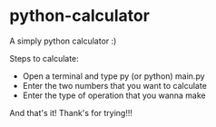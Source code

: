 # python-calculator

A simply python calculator :)

Steps to calculate:
  - Open a terminal and type py (or python) main.py
  - Enter the two numbers that you want to calculate
  - Enter the type of operation that you wanna make

And that's it! Thank's for trying!!!
